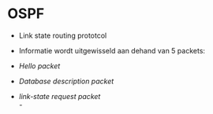 # OSPF 
- Link state routing prototcol

- Informatie wordt uitgewisseld aan dehand van 5 packets: 
- *Hello packet*  
- *Database description packet*  
- *link-state request packet*  
                                                          - 
